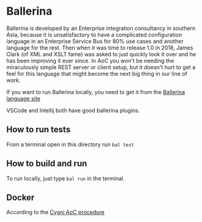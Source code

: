 # Ballerina
Ballerina is developed by an Enterprise integration consultancy in southern Asia, because it is unsatisfactory to have a complicated configuration language in an Enterprise Service Bus for 80% use cases and another language for the rest. Then when it was time to release 1.0 in 2018, James Clark (of XML and XSLT fame) was asked to just quickly look it over and he has been improving it ever since. In AoC you won't be needing the miraculously simple REST server or client setup, but it doesn't hurt to get a feel for this language that might become the next big thing in our line of work.

If you want to run Ballerina locally, you need to get it from the [Ballerina language site](https://ballerina.io/)

VSCode and Intellij both have good ballerina plugins.

## How to run tests
From a terminal open in this directory run `bal test`

## How to build and run
To run locally, just type `bal run` in the terminal.

## Docker
According to the [Cygni AoC procedure](https://github.com/cygni/aoc_example)
